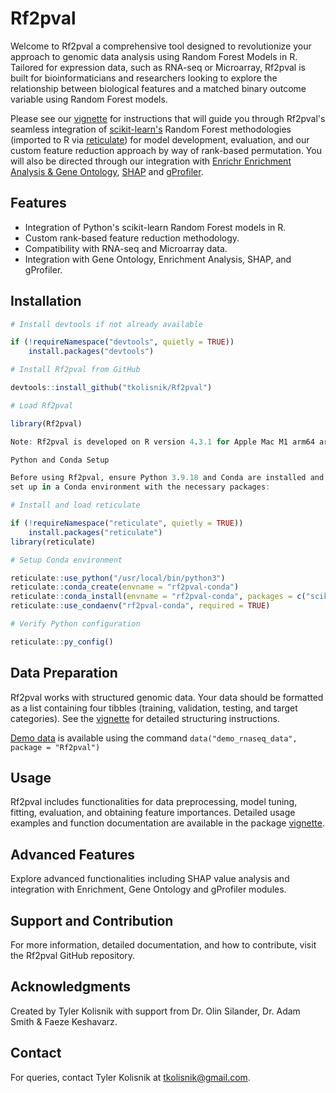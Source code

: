 # Rf2pval

Welcome to Rf2pval a comprehensive tool designed to revolutionize your approach to genomic data analysis using Random Forest Models in R. Tailored for expression data, such as RNA-seq or Microarray, Rf2pval is built for bioinformaticians and researchers looking to explore the relationship between biological features and a matched binary outcome variable using Random Forest models. 

Please see our [vignette](https://github.com/tkolisnik/Rf2pval/blob/main/vignettes/Rf2pval-vignette.pdf) for instructions that will guide you through Rf2pval's seamless integration of [scikit-learn's](https://scikit-learn.org/stable/common_pitfalls.html) Random Forest methodologies (imported to R via [reticulate](https://rstudio.github.io/reticulate/)) for model development, evaluation, and our custom feature reduction approach by way of rank-based permutation. You will also be directed through our integration with [Enrichr Enrichment Analysis & Gene Ontology](https://maayanlab.cloud/Enrichr/), [SHAP](https://shap.readthedocs.io/en/latest/) and [gProfiler](https://biit.cs.ut.ee/gprofiler/gost).

## Features

- Integration of Python's scikit-learn Random Forest models in R.
- Custom rank-based feature reduction methodology.
- Compatibility with RNA-seq and Microarray data.
- Integration with Gene Ontology, Enrichment Analysis, SHAP, and gProfiler.

## Installation

```r
# Install devtools if not already available

if (!requireNamespace("devtools", quietly = TRUE))
    install.packages("devtools")

# Install Rf2pval from GitHub

devtools::install_github("tkolisnik/Rf2pval")

# Load Rf2pval

library(Rf2pval)

Note: Rf2pval is developed on R version 4.3.1 for Apple Mac M1 arm64 architecture.

Python and Conda Setup

Before using Rf2pval, ensure Python 3.9.18 and Conda are installed and
set up in a Conda environment with the necessary packages:

# Install and load reticulate

if (!requireNamespace("reticulate", quietly = TRUE))
    install.packages("reticulate")
library(reticulate)

# Setup Conda environment

reticulate::use_python("/usr/local/bin/python3")
reticulate::conda_create(envname = "rf2pval-conda")
reticulate::conda_install(envname = "rf2pval-conda", packages = c("scikit-learn", "numpy", "shap"))
reticulate::use_condaenv("rf2pval-conda", required = TRUE)

# Verify Python configuration

reticulate::py_config()
```

## Data Preparation

Rf2pval works with structured genomic data. Your data should be formatted as a list containing four tibbles (training, validation, testing, and target categories). See the [vignette](https://github.com/tkolisnik/Rf2pval/blob/main/vignettes/Rf2pval-vignette.pdf) for detailed structuring instructions.

[Demo data](https://github.com/tkolisnik/Rf2pval/blob/main/data/demo_rnaseq_data.RData) is available using the command <code>data("demo_rnaseq_data", package = "Rf2pval")</code>

## Usage

Rf2pval includes functionalities for data preprocessing, model tuning, fitting, evaluation, and obtaining feature importances. Detailed usage examples and function documentation are available in the package [vignette](https://github.com/tkolisnik/Rf2pval/blob/main/vignettes/Rf2pval-vignette.pdf).

## Advanced Features

Explore advanced functionalities including SHAP value analysis and integration with Enrichment, Gene Ontology and gProfiler modules.

## Support and Contribution

For more information, detailed documentation, and how to contribute, visit the Rf2pval GitHub repository.

## Acknowledgments

Created by Tyler Kolisnik with support from Dr. Olin Silander, Dr. Adam Smith & Faeze Keshavarz.

## Contact

For queries, contact Tyler Kolisnik at tkolisnik@gmail.com.
